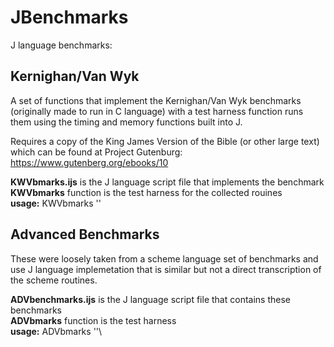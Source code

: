 # JBenchmarks
J language benchmarks: 
## Kernighan/Van Wyk
A set of functions that implement the Kernighan/Van Wyk benchmarks (originally made to run in C language) with a test harness function runs them using the timing and memory functions built into J.

Requires a copy of the King James Version of the Bible (or other large text) which can be found at Project Gutenburg:\
https://www.gutenberg.org/ebooks/10

__KWVbmarks.ijs__ is the J language script file that implements the benchmark\
__KWVbmarks__ function is the test harness for the collected rouines\
__usage:__ KWVbmarks ''

## Advanced Benchmarks
These were loosely taken from a scheme language set of benchmarks and use J language implemetation that is similar but not a direct transcription of the scheme routines.

__ADVbenchmarks.ijs__ is the J language script file that contains these benchmarks\
__ADVbmarks__ function is the test harness\
__usage:__ ADVbmarks ''\

